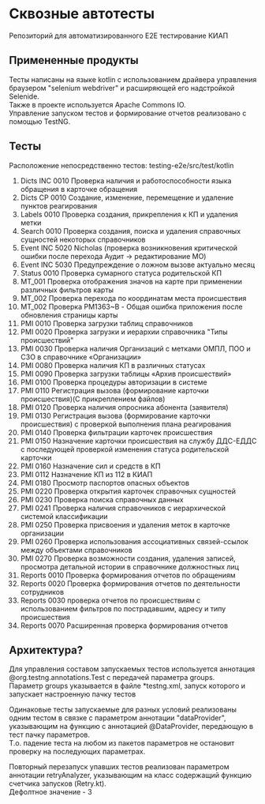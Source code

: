 # Сквозные автотесты

Репозиторий для автоматизированного E2E тестирование КИАП

## Примененные продукты

Тесты написаны на языке kotlin с использованием драйвера управления браузером "selenium webdriver" и расширяющей его надстройкой Selenide.  
Также в проекте используется Apache Commons IO.  
Управление запуском тестов и формирование отчетов реализовано с помощью TestNG.

## Тесты

Расположение непосредственно тестов: testing-e2e/src/test/kotlin

1. Dicts INC 0010 Проверка наличия и работоспособности языка обращения в карточке обращения
2. Dicts CP 0010 Создание, изменение, перемещение и удаление пунктов реагирования
3. Labels 0010 Проверка создания, прикрепления к КП и удаления метки
4. Search 0010 Проверка создания, поиска и удаления справочных сущностей некоторых справочников
5. Event INC 5020 Nicholas (проверка возникновения критической ошибки после перехода Аудит -> редактирование МО)
6. Event INC 5030 Предупреждение о ложном вызове актуально месяц
7. Status 0010 Проверка сумарного статуса родительской КП
8. MT_001 Проверка отображения значов на карте при применении различных фильтров карты
9. MT_002 Проверка перехода по координатам места происшествия
10. MT_002 Проверка PM1363~B - Общая ошибка приложения после обновления страницы карты
11. PMI 0010 Проверка загрузки таблиц справочников
12. PMI 0020 Проверка загрузки и иерархии справочника "Типы происшествий"
13. PMI 0030 Проверка наличия Организаций с метками ОМПЛ, ПОО и СЗО в справочнике «Организации»
14. PMI 0080 Проверка наличия КП в различных статусах
15. PMI 0090 Проверка загрузки таблицы «Архив происшествий»
16. PMI 0100 Проверка процедуры авторизации в системе
17. PMI 0110 Регистрация вызова (формирование карточки происшествия)(С прикреплением файлов)
18. PMI 0120 Проверка наличия опросника абонента (заявителя)
19. PMI 0130 Регистрация вызова (формирование карточки происшествия) с проверкой выполнения плана реагирования
20. PMI 0140 Проверка фильтрации карточек происшествия
21. PMI 0150 Назначение карточки происшествия на службу ДДС-ЕДДС с последующей проверкой изменения статуса родительской карточки
22. PMI 0160 Назначение сил и средств в КП
23. PMI 0112 Назначение КП из 112 в КИАП
24. PMI 0180 Просмотр паспортов опасных объектов
25. PMI 0220 Проверка открытия карточек справочных сущностей
26. PMI 0230 Проверка поиска справочных данных
27. PMI 0241 Проверка наличия справочников с иерархической системой классификации
28. PMI 0250 Проверка присвоения и удаления меток в карточке организации
29. PMI 0260 Проверка использования ассоциативных связей-ссылок между объектами справочников
30. PMI 0270 Проверка возможности создания, удаления записей, просмотра детальной истории в справочнике должностных лиц
31. Reports 0010 Проверка формирования отчетов по обращениям
32. Reports 0020 Проверка формирования отчетов по деятельности сотрудников
33. Reports 0030 проверка отчетов по происшествиям с использованием фильтров по пострадавшим, адресу и типу происшествия
34. Reports 0070 Расширенная проверка формирования отчетов

## Архитектура?

Для управления составом запускаемых тестов используется аннотация @org.testng.annotations.Test с передачей параметра groups.  
Параметр groups указывается в файле *testng.xml, запуск которого и запускает настроенную пачку тестов

Одинаковые тесты запускаемые для разных условий реализованы одним тестом в связке с параметром аннотации "dataProvider", указывающим на функцию с аннотацией @DataProvider, передающую в тест пачку параметров.  
Т.о. падение теста на любом из пакетов параметров не остановит проверку на последующих параметрах.

Повторный перезапуск упавших тестов реализован параметром аннотации retryAnalyzer, указывающим на класс содержащий функцию счетчика запусков (Retry.kt).  
Дефолтное значение - 3
